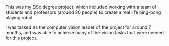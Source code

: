 This was my BSc degree project, which included working with a team of students and professors (around 20 people) to create a real life ping-pong playing robot

I was tasked as the computer vision leader of the project for around 7 months, and was able to achieve many of the vision tasks that were needed for this project.
